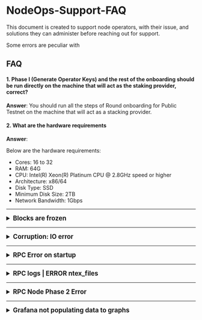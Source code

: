 # NodeOps-Support-FAQ

This document is created to support node operators, with their issue, and solutions they can administer before reaching out for support.

Some errors are peculiar with 

## FAQ
#### 1. Phase I (Generate Operator Keys) and the rest of the onboarding should be run directly on the machine that will act as the staking provider, correct?

__Answer__:
You should run all the steps of Round onboarding for Public Testnet on the machine that will act as a stacking provider.

#### 2. What are the hardware requirements

__Answer__:

Below are the hardware requirements: 
- Cores: 16 to 32
- RAM: 64G
- CPU: Intel(R) Xeon(R) Platinum CPU @ 2.8GHz speed or higher
- Architecture: x86/64
- Disk Type: SSD
- Minimum Disk Size: 2TB
- Network Bandwidth: 1Gbps
<hr>
<details>
  <summary style="font-weight: bold; font-size: 1.2em;">Blocks are frozen</summary>
    <img src="./images/Frozen-blocks.png" alt="Frozen blocks">
    <h4>Description</h4>
    <p>Epoch and round are stuck in a particular number</p>
    <h4>Solution</h4>
</details>
<hr>
<details>
  <summary style="font-weight: bold; font-size: 1.2em;">Corruption: IO error</summary>
  <img src="./images/io-error.png" alt="Frozen blocks">
  <h4>Description</h4>
    <p>Database thread 'main' panicked</p>
    <h4>Solution</h4>
    1. <code>docker ps -a</code><br>
    2. <code>docker stop supra_${ip_address}</code><br>
    3. <code>sudo rm -rf ./supra_configs/ledger_storage ./supra_configs/smr_storage/* ./supra_configs/supra_node_logs </code><br>
    4. <code>./supra_configs/latest_snapshot.zip ././supra_configs/snapshot </code><br>
    5.<code> wget -O ./supra_configs/latest_snapshot.zip https://testnet-snapshot.supra.com/snapshots/latest_snapshot.zip </code><br>
    6. <code>unzip ./supra_configs/latest_snapshot.zip -d ./supra_configs/ </code><br>
    7. <code>cp ./supra_configs/snapshot/snapshot_*/* ./supra_configs/smr_storage/ </code><br>
    8. <code>docker start supra_${ip_address} </code><br>
    9. <code>docker exec -it supra_$ip_address /supra/supra node smr run </code>
</details>

<hr>

<details>
  <summary style="font-weight: bold; font-size: 1.2em;">RPC Error on startup</summary>
    <img src="./images/rpc-error-on-startup.png" alt="Frozen blocks">
    <h4>Description</h4>
    <p>rpc::client: Failed to reconnect to server, will try again in 5 seconds</p>
    <h4>Solution</h4>
    <strong>Note:</strong> Open port 26000 and 27000<br>
    <strong>Step 1:</strong><br>
     <code>sudo rm -rf ./supra_configs/rpc_archive ./supra_configs/rpc_ledger ./supra_configs/snapshot ./supra_configs/rpc_store/* ./supra_configs/rpc_node_logs ./supra_configs/latest_snapshot.zip</code><br>
    <strong>Step 2:</strong><br>
    <code>wget -O ./supra_configs/latest_snapshot.zip https://testnet-snapshot.supra.com/snapshots/latest_snapshot.zip</code><br>
    <strong>Step 3:</strong><br>
    <code>unzip ./supra_configs/latest_snapshot.zip -d ./supra_configs/</code><br>
    <strong>Step 4: </strong><br>
    <code>cp -r ./supra_configs/snapshot/snapshot_*/* ./supra_configs/rpc_store/</code><br>
    <strong>Step 5:</strong><br>
    <code>docker exec -itd supra_rpc_{your_rpc_ip} /supra/rpc_node </code>

</details>

<hr>

<details>
  <summary style="font-weight: bold; font-size: 1.2em;">RPC logs | ERROR ntex_files</summary>
    <img src="./images/ntex_files.png" alt="Frozen blocks">
    <h4>Description</h4>
    <p>ERROR ntex_files: Specified path is not a directory: "html_guide/"</p>
    <h4>Solution</h4>
</details>

<hr>

<details>
  <summary style="font-weight: bold; font-size: 1.2em;">RPC Node Phase 2 Error</summary>
    <img src="./images/UnexpectedEof.png" alt="Frozen blocks">
    <h4>Description</h4>
    <p>kind: UnexpectedEof, error: Error("EOF while parsing a value", line: 1, column: 0)</p>
    <h4>Solution</h4>
    <pre>docker stop ${Container_name}
    docker remove ${Container_name}</pre>
    then repeat Step 1~3
</details>

<hr>

<details>
  <summary style="font-weight: bold; font-size: 1.2em;">Grafana not populating data to graphs</summary>
    <img src="./images/grafana-no-data-1.png" alt="grafana-no-data">
    <img src="./images/grafana-no-data-2.png" alt="grafana-no-data">
    <h4>Description</h4>
    <p>Dashboard is not populating correctly</p>
    <h4>Solution</h4>
    While giving the path to the logs file, kindly add the file name. It should look like the below
    <code>__path__: "/home/node/supra_configs_mainnet/supra_node_logs/supra.log"</code>
</details>